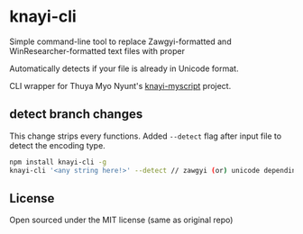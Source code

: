 # knayi-cli

Simple command-line tool to replace Zawgyi-formatted and WinResearcher-formatted text files with proper

Automatically detects if your file is already in Unicode format.

CLI wrapper for Thuya Myo Nyunt's <a href="https://github.com/greenlikeorange/knayi-myscript">knayi-myscript</a> project.

## detect branch changes

This change strips every functions. Added `--detect` flag after input file to detect the encoding type.

```bash
npm install knayi-cli -g
knayi-cli '<any string here!>' --detect // zawgyi (or) unicode depending on string encoding
```

## License

Open sourced under the MIT license (same as original repo)
